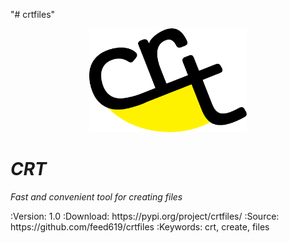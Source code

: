 "# crtfiles"

<p align="center">
<img src="media/logo/crt_logo_black.png" width="50%"/>
<p align="center">
<p align="center">
    <em><h1>CRT</h1> Fast and convenient tool for creating files</em>
</p>
:Version: 1.0
:Download: https://pypi.org/project/crtfiles/
:Source: https://github.com/feed619/crtfiles
:Keywords: crt, create, files
